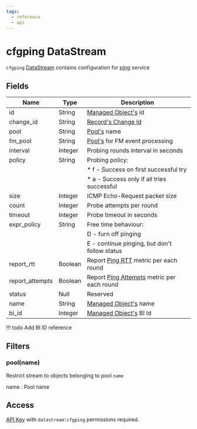 ```yaml
---
tags:
  - reference
  - api
---
```

# cfgping DataStream

`cfgping` [DataStream](index.md) contains configuration
for [ping](../../../admin/reference/services/ping.md) service

## Fields

| Name            | Type    | Description                                                                                     |
| --------------- | ------- | ----------------------------------------------------------------------------------------------- |
| id              | String  | [Managed Object's](../../../user/reference/concepts/managed-object/index.md) id              |
| change_id       | String  | [Record's Change Id](index.md#change-id)                                                        |
| pool            | String  | [Pool's](../../../user/reference/concepts/pool/index.md) name                                |
| fm_pool         | String  | [Pool's](../../../user/reference/concepts/pool/index.md) for FM event processing             |
| interval        | Integer | Probing rounds interval in seconds                                                              |
| policy          | String  | Probing policy:                                                                                 |
|                 |         | \* f - Success on first successful try                                                          |
|                 |         | \* a - Success only if all tries successful                                                     |
| size            | Integer | ICMP Echo-Request packet size                                                                   |
| count           | Integer | Probe attempts per round                                                                        |
| timeout         | Integer | Probe timeout in seconds                                                                        |
| expr_policy     | String  | Free time behaviour:                                                                            |
|                 |         | D - furn off pinging                                                                            |
|                 |         | E - continue pinging, but don't follow status                                                   |
| report_rtt      | Boolean | Report [Ping RTT](../../../user/reference/metrics/types/index.md) metric per each round      |
| report_attempts | Boolean | Report [Ping Attempts](../../../user/reference/metrics/types/index.md) metric per each round |
| status          | Null    | Reserved                                                                                        |
| name            | String  | [Managed Object's](../../../user/reference/concepts/managed-object/index.md) name            |
| bi_id           | Integer | [Managed Object's](../../../user/reference/concepts/managed-object/index.md) BI Id           |

<!-- prettier-ignore -->
!!! todo
    Add BI ID reference

## Filters

### pool(name)

Restrict stream to objects belonging to pool `name`

name
: Pool name

## Access

[API Key](../../../user/reference/concepts/apikey/index.md) with `datastream:cfgping` permissions
required.
